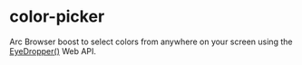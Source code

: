 # color-picker
Arc Browser boost to select colors from anywhere on your screen using the [EyeDropper()](https://developer.mozilla.org/en-US/docs/Web/API/EyeDropper) Web API.

